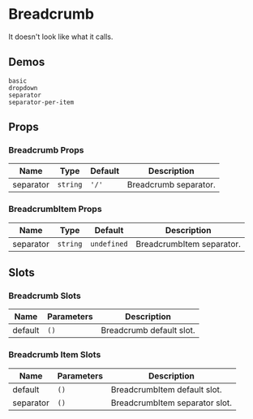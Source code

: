 # Breadcrumb

It doesn't look like what it calls.

## Demos

```demo
basic
dropdown
separator
separator-per-item
```

## Props

### Breadcrumb Props

| Name      | Type     | Default | Description          |
| --------- | -------- | ------- | -------------------- |
| separator | `string` | `'/'`   | Breadcrumb separator. |

### BreadcrumbItem Props

| Name      | Type     | Default     | Description              |
| --------- | -------- | ----------- | ------------------------ |
| separator | `string` | `undefined` | BreadcrumbItem separator. |

## Slots

### Breadcrumb Slots

| Name    | Parameters | Description             |
| ------- | ---------- | ----------------------- |
| default | `()`       | Breadcrumb default slot. |

### Breadcrumb Item Slots

| Name      | Parameters | Description                   |
| --------- | ---------- | ----------------------------- |
| default   | `()`       | BreadcrumbItem default slot.   |
| separator | `()`       | BreadcrumbItem separator slot. |
